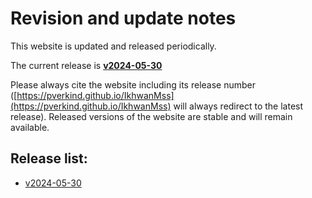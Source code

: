 # Revision and update notes

This website is updated and released periodically. 

The current release is **[v2024-05-30](https://pverkind.github.io/IkhwanMss/v2024-05-30)**

Please always cite the website including its release number 
([https://pverkind.github.io/IkhwanMss](https://pverkind.github.io/IkhwanMss) 
will always redirect to the latest release).
Released versions of the website are stable and will remain available.

## Release list:
<!-- INSERT NEWER VERSION BELOW THIS -->
* [v2024-05-30](https://pverkind.github.io/IkhwanMss/v2024-05-30)